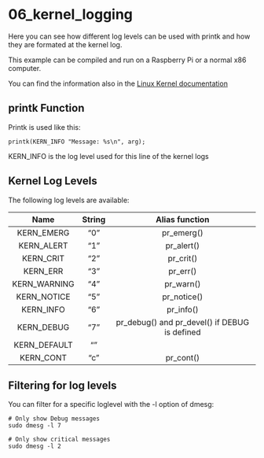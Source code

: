 # 06_kernel_logging

Here you can see how different log levels can be used with printk and how they are formated at the kernel log.

This example can be compiled and run on a Raspberry Pi or a normal x86 computer.

You can find the information also in the [Linux Kernel documentation](https://www.kernel.org/doc/html/latest/core-api/printk-basics.html)

## printk Function

Printk is used like this:

~~~
printk(KERN_INFO "Message: %s\n", arg);
~~~

KERN_INFO is the log level used for this line of the kernel logs

## Kernel Log Levels

The following log levels are available:

|     Name     | String |                 Alias function                |
|:------------:|:------:|:---------------------------------------------:|
| KERN_EMERG   | “0”    | pr_emerg()                                    |
| KERN_ALERT   | “1”    | pr_alert()                                    |
| KERN_CRIT    | “2”    | pr_crit()                                     |
| KERN_ERR     | “3”    | pr_err()                                      |
| KERN_WARNING | “4”    | pr_warn()                                     |
| KERN_NOTICE  | “5”    | pr_notice()                                   |
| KERN_INFO    | “6”    | pr_info()                                     |
| KERN_DEBUG   | “7”    | pr_debug() and pr_devel() if DEBUG is defined |
| KERN_DEFAULT | “”     |                                               |
| KERN_CONT    | “c”    | pr_cont()                                     |

## Filtering for log levels

You can filter for a specific loglevel with the -l option of dmesg:

~~~
# Only show Debug messages
sudo dmesg -l 7

# Only show critical messages
sudo dmesg -l 2
~~~
